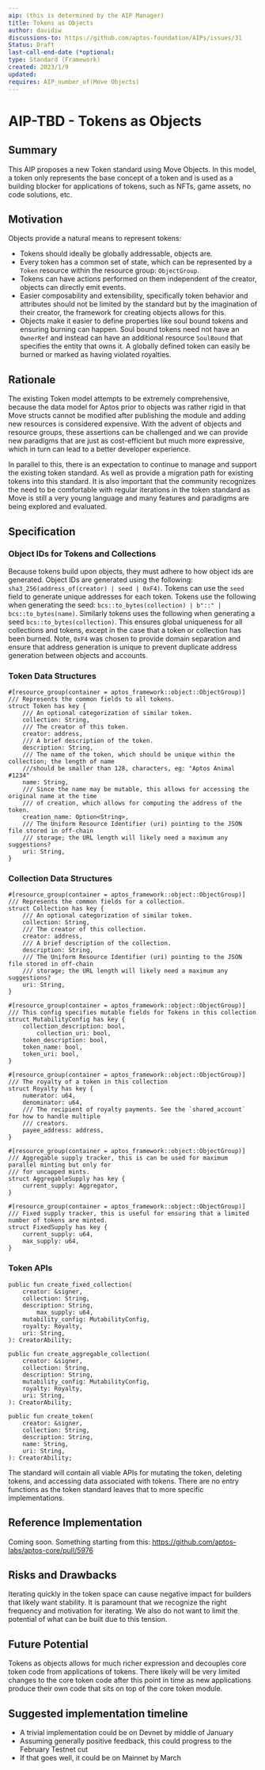 ```yaml
---
aip: (this is determined by the AIP Manager)
title: Tokens as Objects
author: davidiw
discussions-to: https://github.com/aptos-foundation/AIPs/issues/31
Status: Draft
last-call-end-date (*optional:
type: Standard (Framework)
created: 2023/1/9
updated:
requires: AIP_number_of(Move Objects)
---
```


# AIP-TBD - Tokens as Objects

## Summary

This AIP proposes a new Token standard using Move Objects. In this model, a token only represents the base concept of a token and is used as a building blocker for applications of tokens, such as NFTs, game assets, no code solutions, etc.

## Motivation

Objects provide a natural means to represent tokens:

- Tokens should ideally be globally addressable, objects are.
- Every token has a common set of state, which can be represented by a `Token` resource within the resource group: `ObjectGroup`.
- Tokens can have actions performed on them independent of the creator, objects can directly emit events.
- Easier composability and extensibility, specifically token behavior and attributes should not be limited by the standard but by the imagination of their creator, the framework for creating objects allows for this.
- Objects make it easier to define properties like soul bound tokens and ensuring burning can happen. Soul bound tokens need not have an `OwnerRef` and instead can have an additional resource `SoulBound` that specifies the entity that owns it. A globally defined token can easily be burned or marked as having violated royalties.

## Rationale

The existing Token model attempts to be extremely comprehensive, because the data model for Aptos prior to objects was rather rigid in that Move structs cannot be modified after publishing the module and adding new resources is considered expensive. With the advent of objects and resource groups, these assertions can be challenged and we can provide new paradigms that are just as cost-efficient but much more expressive, which in turn can lead to a better developer experience.

In parallel to this, there is an expectation to continue to manage and support the existing token standard. As well as provide a migration path for existing tokens into this standard. It is also important that the community recognizes the need to be comfortable with regular iterations in the token standard as Move is still a very young language and many features and paradigms are being explored and evaluated.

## Specification

### Object IDs for Tokens and Collections

Because tokens build upon objects, they must adhere to how object ids are generated. Object IDs are generated using the following: `sha3_256(address_of(creator) | seed | 0xF4)`. Tokens can use the `seed` field to generate unique addresses for each token. Tokens use the following when generating the seed: `bcs::to_bytes(collection) | b"::" | bcs::to_bytes(name)`. Similarly tokens uses the following when generating a seed `bcs::to_bytes(collection)`. This ensures global uniqueness for all collections and tokens, except in the case that a token or collection has been burned. Note, `0xF4` was chosen to provide domain separation and ensure that address generation is unique to prevent duplicate address generation between objects and accounts.

### Token Data Structures

```move
#[resource_group(container = aptos_framework::object::ObjectGroup)]
/// Represents the common fields to all tokens.
struct Token has key {
    /// An optional categorization of similar token.
    collection: String,
    /// The creator of this token.
    creator: address,
    /// A brief description of the token.
    description: String,
    /// The name of the token, which should be unique within the collection; the length of name
    ///should be smaller than 128, characters, eg: "Aptos Animal #1234"
    name: String,
    /// Since the name may be mutable, this allows for accessing the original name at the time
    /// of creation, which allows for computing the address of the token.
    creation_name: Option<String>,
    /// The Uniform Resource Identifier (uri) pointing to the JSON file stored in off-chain
    /// storage; the URL length will likely need a maximum any suggestions?
    uri: String,
}
```

### Collection Data Structures

```move
#[resource_group(container = aptos_framework::object::ObjectGroup)]
/// Represents the common fields for a collection.
struct Collection has key {
    /// An optional categorization of similar token.
    collection: String,
    /// The creator of this collection.
    creator: address,
    /// A brief description of the collection.
    description: String,
    /// The Uniform Resource Identifier (uri) pointing to the JSON file stored in off-chain
    /// storage; the URL length will likely need a maximum any suggestions?
    uri: String,
}

#[resource_group(container = aptos_framework::object::ObjectGroup)]
/// This config specifies mutable fields for Tokens in this collection
struct MutabilityConfig has key {
    collection_description: bool,
		collection_uri: bool,
    token_description: bool,
    token_name: bool,
    token_uri: bool,
}

#[resource_group(container = aptos_framework::object::ObjectGroup)]
/// The royalty of a token in this collection
struct Royalty has key {
    numerator: u64,
    denominator: u64,
    /// The recipient of royalty payments. See the `shared_account` for how to handle multiple
    /// creators.
    payee_address: address,
}

#[resource_group(container = aptos_framework::object::ObjectGroup)]
/// Aggregable supply tracker, this is can be used for maximum parallel minting but only for
/// for uncapped mints.
struct AggregableSupply has key {
    current_supply: Aggregator,
}

#[resource_group(container = aptos_framework::object::ObjectGroup)]
/// Fixed supply tracker, this is useful for ensuring that a limited number of tokens are minted.
struct FixedSupply has key {
    current_supply: u64,
    max_supply: u64,
}
```

### Token APIs

```move
public fun create_fixed_collection(
    creator: &signer,
    collection: String,
    description: String,
		max_supply: u64,
    mutability_config: MutabilityConfig,
    royalty: Royalty,
    uri: String,
): CreatorAbility;

public fun create_aggregable_collection(
    creator: &signer,
    collection: String,
    description: String,
    mutability_config: MutabilityConfig,
    royalty: Royalty,
    uri: String,
): CreatorAbility;

public fun create_token(
    creator: &signer,
    collection: String,
    description: String,
    name: String,
    uri: String,
): CreatorAbility;
```

The standard will contain all viable APIs for mutating the token, deleting tokens, and accessing data associated with tokens. There are no entry functions as the token standard leaves that to more specific implementations.

## Reference Implementation

Coming soon. Something starting from this: https://github.com/aptos-labs/aptos-core/pull/5976

## Risks and Drawbacks

Iterating quickly in the token space can cause negative impact for builders that likely want stability. It is paramount that we recognize the right frequency and motivation for iterating. We also do not want to limit the potential of what can be built due to this tension.

## Future Potential

Tokens as objects allows for much richer expression and decouples core token code from applications of tokens. There likely will be very limited changes to the core token code after this point in time as new applications produce their own code that sits on top of the core token module. 

## Suggested implementation timeline

- A trivial implementation could be on Devnet by middle of January
- Assuming generally positive feedback, this could progress to the February Testnet cut
- If that goes well, it could be on Mainnet by March
